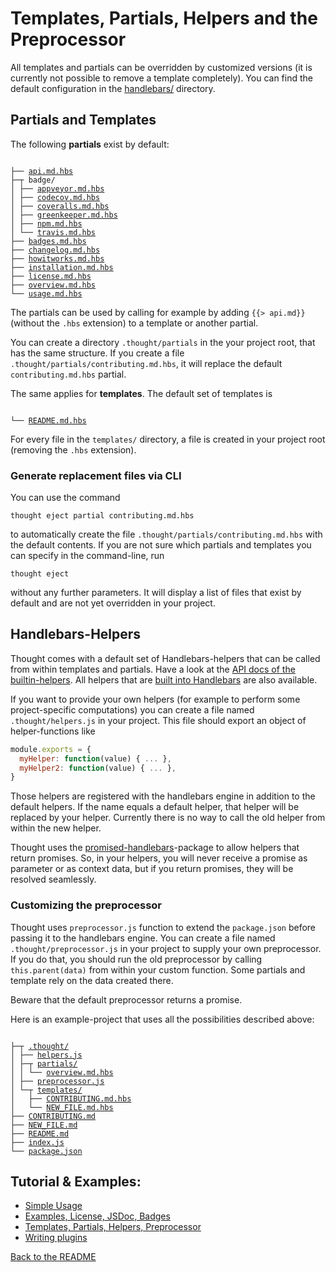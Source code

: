 # Templates, Partials, Helpers and the Preprocessor

All templates and partials can be overridden by customized versions (it is currently
not possible to remove a template completely).
You can find the default configuration in the [handlebars/](handlebars/) directory. 

## Partials and Templates

The following **partials** exist by default:

<pre><code>
├── <a href="../handlebars/partials/api.md.hbs">api.md.hbs</a>
├─┬ badge/
│ ├── <a href="../handlebars/partials/badge/appveyor.md.hbs">appveyor.md.hbs</a>
│ ├── <a href="../handlebars/partials/badge/codecov.md.hbs">codecov.md.hbs</a>
│ ├── <a href="../handlebars/partials/badge/coveralls.md.hbs">coveralls.md.hbs</a>
│ ├── <a href="../handlebars/partials/badge/greenkeeper.md.hbs">greenkeeper.md.hbs</a>
│ ├── <a href="../handlebars/partials/badge/npm.md.hbs">npm.md.hbs</a>
│ └── <a href="../handlebars/partials/badge/travis.md.hbs">travis.md.hbs</a>
├── <a href="../handlebars/partials/badges.md.hbs">badges.md.hbs</a>
├── <a href="../handlebars/partials/changelog.md.hbs">changelog.md.hbs</a>
├── <a href="../handlebars/partials/howitworks.md.hbs">howitworks.md.hbs</a>
├── <a href="../handlebars/partials/installation.md.hbs">installation.md.hbs</a>
├── <a href="../handlebars/partials/license.md.hbs">license.md.hbs</a>
├── <a href="../handlebars/partials/overview.md.hbs">overview.md.hbs</a>
└── <a href="../handlebars/partials/usage.md.hbs">usage.md.hbs</a>
</code></pre>

The partials can be used by calling for example by adding `{{> api.md}}` (without
the `.hbs` extension) to a template or another partial.

You can create a directory `.thought/partials` in the your project root, that has the same structure.
If you create a file `.thought/partials/contributing.md.hbs`, it will replace the default
`contributing.md.hbs` partial.

The same applies for **templates**. The default set of templates is 

<pre><code>
└── <a href="../handlebars/templates/README.md.hbs">README.md.hbs</a>
</code></pre>

For every file in the `templates/` directory, a file is created in your project root (removing
the `.hbs` extension). 

### Generate replacement files via CLI

You can use the command

```
thought eject partial contributing.md.hbs 
```

to automatically create the file `.thought/partials/contributing.md.hbs` with the default contents. If you are not sure
which partials and templates you can specify in the command-line, run

```
thought eject
```

without any further parameters. It will display a list of files that exist by default and are not yet overridden in your
project.

## Handlebars-Helpers

Thought comes with a default set of Handlebars-helpers that can be called
from within templates and partials.
Have a look at the [API docs of the builtin-helpers](helpers.md). All helpers that are
[built into Handlebars](http://handlebarsjs.com/builtin_helpers.html) are also available.

If you want to provide your own helpers (for example to perform some project-specific computations)
you can create a file named `.thought/helpers.js` in your project. This file should export an object
of helper-functions like

```js
module.exports = {
  myHelper: function(value) { ... },
  myHelper2: function(value) { ... },
}
```
Those helpers are registered with the handlebars engine in addition to the default helpers. If the name
equals a default helper, that helper will be replaced by your helper. Currently there is no way to call
the old helper from within the new helper.

Thought uses the [promised-handlebars](https://github.com/nknapp/promised-handlebars)-package
to allow helpers that return promises. So, in your helpers, you will never receive a promise as parameter or
as context data, but if you return promises, they will be resolved seamlessly.

### Customizing the preprocessor

Thought uses `preprocessor.js` function to extend the `package.json` before passing it to the handlebars
engine. You can create a file named `.thought/preprocessor.js` in your project to supply your own
preprocessor. If you do that, you should run the old preprocessor by calling `this.parent(data)` from within
your custom function. Some partials and template rely on the data created there.

Beware that the default preprocessor returns a promise.

Here is an example-project that uses all the possibilities described above:


<pre><code>
├─┬ <a href="../examples/example-project-3-templates-partials-helpers-preprocessor/.thought">.thought/</a>
│ ├── <a href="../examples/example-project-3-templates-partials-helpers-preprocessor/.thought/helpers.js">helpers.js</a>
│ ├─┬ <a href="../examples/example-project-3-templates-partials-helpers-preprocessor/.thought/partials">partials/</a>
│ │ └── <a href="../examples/example-project-3-templates-partials-helpers-preprocessor/.thought/partials/overview.md.hbs">overview.md.hbs</a>
│ ├── <a href="../examples/example-project-3-templates-partials-helpers-preprocessor/.thought/preprocessor.js">preprocessor.js</a>
│ └─┬ <a href="../examples/example-project-3-templates-partials-helpers-preprocessor/.thought/templates">templates/</a>
│   ├── <a href="../examples/example-project-3-templates-partials-helpers-preprocessor/.thought/templates/CONTRIBUTING.md.hbs">CONTRIBUTING.md.hbs</a>
│   └── <a href="../examples/example-project-3-templates-partials-helpers-preprocessor/.thought/templates/NEW_FILE.md.hbs">NEW_FILE.md.hbs</a>
├── <a href="../examples/example-project-3-templates-partials-helpers-preprocessor/CONTRIBUTING.md">CONTRIBUTING.md</a>
├── <a href="../examples/example-project-3-templates-partials-helpers-preprocessor/NEW_FILE.md">NEW_FILE.md</a>
├── <a href="../examples/example-project-3-templates-partials-helpers-preprocessor/README.md">README.md</a>
├── <a href="../examples/example-project-3-templates-partials-helpers-preprocessor/index.js">index.js</a>
└── <a href="../examples/example-project-3-templates-partials-helpers-preprocessor/package.json">package.json</a>
</code></pre>

## Tutorial & Examples:

* [Simple Usage](example-project-1-simple.md)
* [Examples, License, JSDoc, Badges](example-project-2-example-license-jsdoc-badges.md)
* [Templates, Partials, Helpers, Preprocessor](example-project-3-templates-partials-helpers-preprocessor.md)
* [Writing plugins](example-project-4-writing-plugins.md)

[Back to the README](../README.md)
